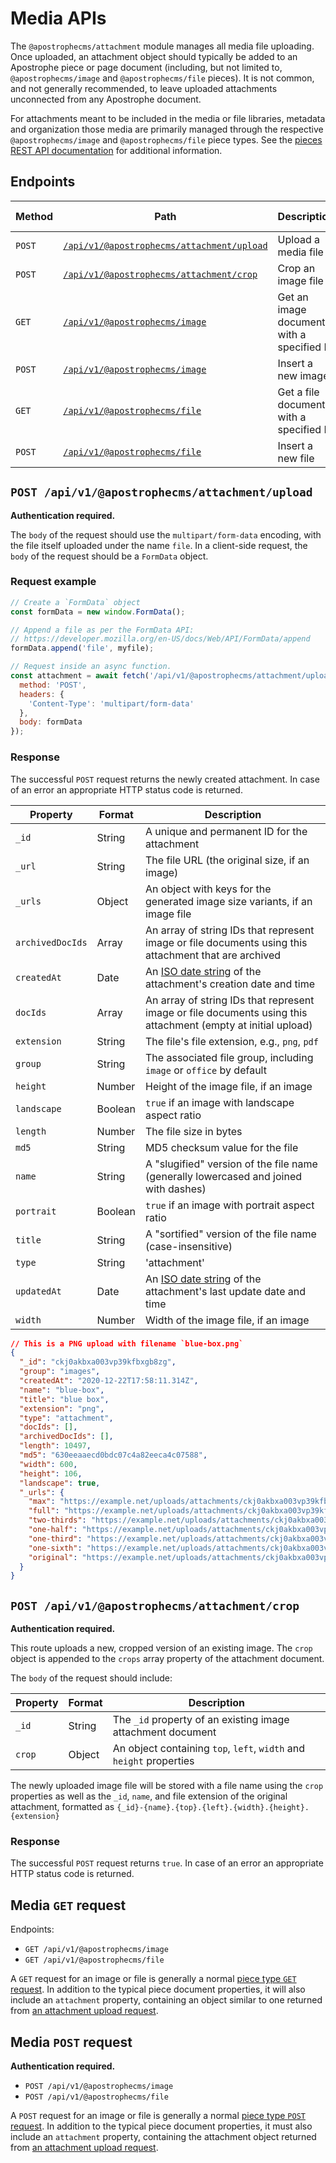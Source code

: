 # Media APIs

The `@apostrophecms/attachment` module manages all media file uploading. Once uploaded, an attachment object should typically be added to an Apostrophe piece or page document (including, but not limited to, `@apostrophecms/image` and `@apostrophecms/file` pieces). It is not common, and not generally recommended, to leave uploaded attachments unconnected from any Apostrophe document.

For attachments meant to be included in the media or file libraries, metadata and organization those media are primarily managed through the respective `@apostrophecms/image` and `@apostrophecms/file` piece types. See the [pieces REST API documentation](./pieces.md) for additional information.

## Endpoints

| Method | Path | Description | Auth required |
|---------|---------|---------|---------|
|`POST` | [`/api/v1/@apostrophecms/attachment/upload`](#post-api-v1-apostrophecms-attachment-upload) | Upload a media file | TRUE |
|`POST` | [`/api/v1/@apostrophecms/attachment/crop`](#post-api-v1-apostrophecms-attachment-crop) | Crop an image file | TRUE |
|`GET` | [`/api/v1/@apostrophecms/image`](#media-get-request) | Get an image document with a specified ID | FALSE |
|`POST` | [`/api/v1/@apostrophecms/image`](#media-post-request) | Insert a new image | TRUE |
|`GET` | [`/api/v1/@apostrophecms/file`](#media-get-request) | Get a file document with a specified ID | FALSE |
|`POST` | [`/api/v1/@apostrophecms/file`](#media-post-request) | Insert a new file | TRUE |

## `POST /api/v1/@apostrophecms/attachment/upload`

**Authentication required.**

The `body` of the request should use the `multipart/form-data` encoding, with the file itself uploaded under the name `file`. In a client-side request, the `body` of the request should be a `FormData` object.

### Request example

```javascript
// Create a `FormData` object
const formData = new window.FormData();

// Append a file as per the FormData API:
// https://developer.mozilla.org/en-US/docs/Web/API/FormData/append
formData.append('file', myfile);

// Request inside an async function.
const attachment = await fetch('/api/v1/@apostrophecms/attachment/upload', {
  method: 'POST',
  headers: {
    'Content-Type': 'multipart/form-data'
  },
  body: formData
});
```

### Response

The successful `POST` request returns the newly created attachment. In case of an error an appropriate HTTP status code is returned.

| Property | Format | Description |
|----------|------|-------------|
|`_id` | String | A unique and permanent ID for the attachment |
|`_url` | String | The file URL (the original size, if an image) |
|`_urls` | Object | An object with keys for the generated image size variants, if an image file |
|`archivedDocIds` | Array | An array of string IDs that represent image or file documents using this attachment that are archived |
|`createdAt` | Date | An [ISO date string](https://en.wikipedia.org/wiki/ISO_8601) of the attachment's creation date and time|
|`docIds` | Array | An array of string IDs that represent image or file documents using this attachment (empty at initial upload) |
|`extension` | String | The file's file extension, e.g., `png`, `pdf` |
|`group` | String | The associated file group, including `image` or `office` by default |
|`height` | Number | Height of the image file, if an image |
|`landscape` | Boolean | `true` if an image with landscape aspect ratio |
|`length` | Number | The file size in bytes |
|`md5` | String | MD5 checksum value for the file |
|`name` | String | A "slugified" version of the file name (generally lowercased and joined with dashes) |
|`portrait` | Boolean | `true` if an image with portrait aspect ratio |
|`title` | String | A "sortified" version of the file name (case-insensitive) |
|`type` | String | 'attachment' |
|`updatedAt` | Date | An [ISO date string](https://en.wikipedia.org/wiki/ISO_8601) of the attachment's last update date and time|
|`width` | Number | Width of the image file, if an image |

``` json
// This is a PNG upload with filename `blue-box.png`
{
  "_id": "ckj0akbxa003vp39kfbxgb8zg",
  "group": "images",
  "createdAt": "2020-12-22T17:58:11.314Z",
  "name": "blue-box",
  "title": "blue box",
  "extension": "png",
  "type": "attachment",
  "docIds": [],
  "archivedDocIds": [],
  "length": 10497,
  "md5": "630eeaaecd0bdc07c4a82eeca4c07588",
  "width": 600,
  "height": 106,
  "landscape": true,
  "_urls": {
    "max": "https://example.net/uploads/attachments/ckj0akbxa003vp39kfbxgb8zg-blue-box.max.png",
    "full": "https://example.net/uploads/attachments/ckj0akbxa003vp39kfbxgb8zg-blue-box.full.png",
    "two-thirds": "https://example.net/uploads/attachments/ckj0akbxa003vp39kfbxgb8zg-blue-box.two-thirds.png",
    "one-half": "https://example.net/uploads/attachments/ckj0akbxa003vp39kfbxgb8zg-blue-box.one-half.png",
    "one-third": "https://example.net/uploads/attachments/ckj0akbxa003vp39kfbxgb8zg-blue-box.one-third.png",
    "one-sixth": "https://example.net/uploads/attachments/ckj0akbxa003vp39kfbxgb8zg-blue-box.one-sixth.png",
    "original": "https://example.net/uploads/attachments/ckj0akbxa003vp39kfbxgb8zg-blue-box.png"
  }
}
```

## `POST /api/v1/@apostrophecms/attachment/crop`

**Authentication required.**

This route uploads a new, cropped version of an existing image. The `crop` object is appended to the `crops` array property of the attachment document.

The `body` of the request should include:

| Property | Format | Description |
|----------|------|-------------|
|`_id` | String | The `_id` property of an existing image attachment document |
|`crop` | Object | An object containing `top`, `left`, `width` and `height` properties |

The newly uploaded image file will be stored with a file name using the `crop` properties as well as the `_id`, `name`, and file extension of the original attachment, formatted as `{_id}-{name}.{top}.{left}.{width}.{height}.{extension}`

### Response

The successful `POST` request returns `true`. In case of an error an appropriate HTTP status code is returned.

## Media `GET` request

Endpoints:

- `GET /api/v1/@apostrophecms/image`
- `GET /api/v1/@apostrophecms/file`

A `GET` request for an image or file is generally a normal [piece type `GET` request](./pieces.md#get-api-v1-piece-name-id). In addition to the typical piece document properties, it will also include an `attachment` property, containing an object similar to one returned from [an attachment upload request](#post-api-v1-apostrophecms-attachment-upload).

## Media `POST` request

**Authentication required.**

- `POST /api/v1/@apostrophecms/image`
- `POST /api/v1/@apostrophecms/file`

A `POST` request for an image or file is generally a normal [piece type `POST` request](./pieces.md#get-api-v1-piece-name-id). In addition to the typical piece document properties, it must also include an `attachment` property, containing the attachment object returned from [an attachment upload request](#post-api-v1-apostrophecms-attachment-upload).
